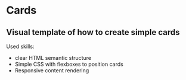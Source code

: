 # Cards

## Visual template of how to create simple cards

Used skills: 

* clear HTML semantic structure 
* Simple CSS with flexboxes to position cards
* Responsive content rendering
